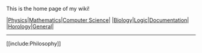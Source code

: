 This is the home page of my wiki!

|[Physics](./Physics/)|[Mathematics](./Mathematics/Home)|[Computer Science](./Computer-Science/)|
|[Biology](./Biology/)|[Logic](./Logic/)|[Documentation](./Documentation)|
|[Horology](./Horology/)|[General](./General/)|

---

[[include:Philosophy]]